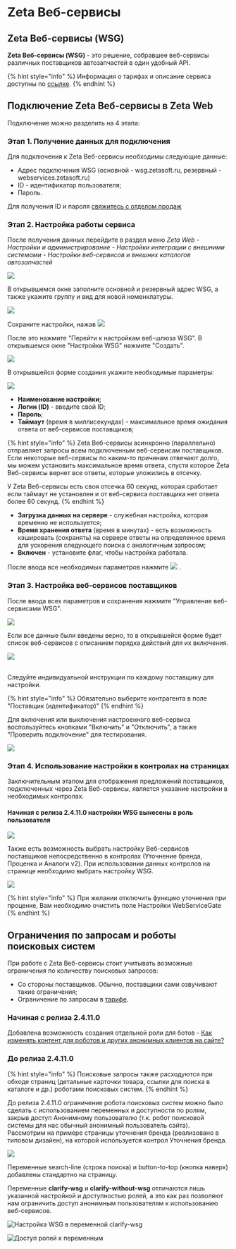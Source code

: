 # Zeta Веб-сервисы

## Zeta Веб-сервисы (WSG)

**Zeta Веб-сервисы (WSG)** - это решение, собравшее веб-сервисы различных поставщиков автозапчастей в один удобный API.

{% hint style="info" %}
Информация о тарифах и описание сервиса доступны по [ссылке](https://www.zetasoft.ru/products-zeta-webservices/).
{% endhint %}

## Подключение Zeta Веб-сервисы в Zeta Web

Подключение можно разделить на 4 этапа:

### Этап 1. Получение данных для подключения

Для подключения к Zeta Веб-сервисы необходимы следующие данные:

* Адрес подключения WSG (основной - wsg.zetasoft.ru, резервный - webservices.zetasoft.ru)
* ID - идентификатор пользователя;
* Пароль.

Для получения ID и пароля [свяжитесь с отделом продаж](https://www.zetasoft.ru/contacts/)

### Этап 2. Настройка работы сервиса

После получения данных перейдите в раздел меню _Zeta Web - Настройки и администрирование - Настройки интеграции с внешними системами - Настройки веб-сервисов и внешних каталогов автозапчастей_

![](<../../.gitbook/assets/image (501).png>)

В открывшемся окне заполните основной и резервный адрес WSG, а также укажите группу и вид для новой номенклатуры.

![](<../../.gitbook/assets/image (557).png>)

Сохраните настройки, нажав ![](<../../.gitbook/assets/image-87 (1) (1).png>)

После это нажмите "Перейти к настройкам веб-шлюза WSG". В открывшемся окне "Настройки WSG" нажмите "Создать".

![](<../../.gitbook/assets/image (308).png>)

В открывшейся форме создания укажите необходимые параметры:

![](<../../.gitbook/assets/image (556).png>)

* **Наименование настройки**;
* **Логин (ID)** - введите свой ID;
* **Пароль**;
* **Таймаут** (время в миллисекундах) - максимальное время ожидания ответа от веб-сервисов поставщиков;

{% hint style="info" %}
Zeta Веб-сервисы асинхронно (параллельно) отправляет запросы всем подключенным веб-сервисам поставщиков. Если некоторые веб-сервисы по каким-то причинам отвечают долго, мы можем установить максимальное время ответа, спустя которое Zeta Веб-сервисы вернет все ответы, которые уложились в отсечку.

У Zeta Веб-сервисы есть своя отсечка 60 секунд, которая сработает если таймаут не установлен и от веб-сервиса поставщика нет ответа более 60 секунд.
{% endhint %}

* **Загрузка данных на сервере** - служебная настройка, которая временно не используется;
* **Время хранения ответа** (время в минутах) - есть возможность кэшировать (сохранять) на сервере ответы на определенное время для ускорения следующего поиска с аналогичным запросом;
* **Включен** - установите флаг, чтобы настройка работала.

После ввода все необходимых параметров нажмите ![](<../../.gitbook/assets/image-87 (1).png>) .

### Этап 3. Настройка веб-сервисов поставщиков

После ввода всех параметров и сохранения нажмите "Управление веб-сервисами WSG".

![](<../../.gitbook/assets/image (385).png>)

Если все данные были введены верно, то в открывшейся форме будет список веб-сервисов с описанием порядка действий для их включения.

![](<../../.gitbook/assets/image (202).png>)

\
Следуйте индивидуальной инструкции по каждому поставщику для настройки.

{% hint style="info" %}
Обязательно выберите контрагента в поле "Поставщик (идентификатор)"
{% endhint %}

Для включения или выключения настроенного веб-сервиса воспользуйтесь кнопками "Включить" и "Отключить", а также "Проверить подключение" для тестирования.

![](<../../.gitbook/assets/image (188).png>)

### Этап 4. Использование настройки в контролах на страницах

Заключительным этапом для отображения предложений поставщиков, подключенных через Zeta Веб-сервисы, является указание настройки в необходимых контролах.

#### Начиная с релиза 2.4.11.0 настройки WSG вынесены в роль пользователя

![](<../../.gitbook/assets/image (588).png>)

Также есть возможность выбрать настройку Веб-сервисов поставщиков непосредственно в контролах (Уточнение бренда, Проценка и Аналоги v2). При использовании данных контролов на странице необходимо выбрать настройку WSG.

![](<../../.gitbook/assets/image (524).png>)

{% hint style="info" %}
При желании отключить функцию уточнения при проценке, Вам необходимо очистить поле Настройки WebServiceGate
{% endhint %}

## Ограничения по запросам и роботы поисковых систем

При работе с Zeta Веб-сервисы стоит учитывать возможные ограничения по количеству поисковых запросов:

* Со стороны поставщиков. Обычно, поставщики сами озвучивают такие ограничения;
* Ограничение по запросам в [тарифе](https://www.zetasoft.ru/products-zeta-webservices/).

### Начиная с релиза 2.4.11.0

Добавлена возможность создания отдельной роли для ботов - [Как изменять контент для роботов и других анонимных клиентов на сайте?](../../faq/kak-izmenyat-kontent-dlya-robotov-i-dlya-drugikh-anonimnykh-klientov-na-saite.md)

### До релиза 2.4.11.0

{% hint style="info" %}
Поисковые запросы также расходуются при обходе страниц (детальные карточки товара, ссылки для поиска в каталоге и др.) роботами поисковых систем.
{% endhint %}

До релиза 2.4.11.0 ограничение робота поисковых систем можно было сделать с использованием переменных и доступности по ролям, закрыв доступ Анонимному пользователю (т.к. робот поисковой системы для нас обычный анонимный пользователь сайта). Рассмотрим на примере страницы уточнения бренда (реализовано в типовом дизайен), на которой используется контрол Уточнения бренда.

![](<../../.gitbook/assets/image (558).png>)

Переменные search-line (строка поиска) и button-to-top (кнопка наверх) добавлены стандартно на страницу.

Переменные **clarify-wsg** и **clarify-without-wsg** отличаются лишь указанной настройкой и доступностью ролей, а это как раз позволяют нам ограничить доступ анонимным пользователям к использованию веб-сервисов.

![Настройка WSG в переменной clarify-wsg](<../../.gitbook/assets/image (299).png>)

![Доступ ролей к переменным ](<../../.gitbook/assets/image (166).png>)
